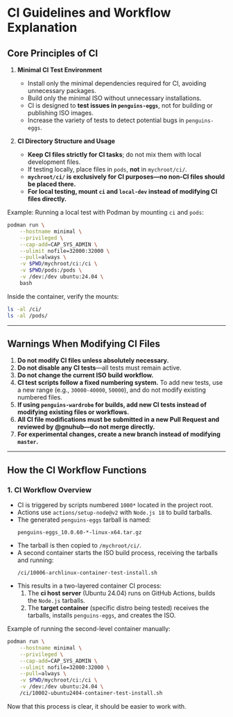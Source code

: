 # **CI Guidelines and Workflow Explanation**  

## **Core Principles of CI**  

1. **Minimal CI Test Environment**  
   - Install only the minimal dependencies required for CI, avoiding unnecessary packages.  
   - Build only the minimal ISO without unnecessary installations.  
   - CI is designed to **test issues in `penguins-eggs`**, not for building or publishing ISO images.  
   - Increase the variety of tests to detect potential bugs in `penguins-eggs`.  

2. **CI Directory Structure and Usage**  
   - **Keep CI files strictly for CI tasks**; do not mix them with local development files.  
   - If testing locally, place files in `pods`, **not** in `mychroot/ci/`.  
   - **`mychroot/ci/` is exclusively for CI purposes—no non-CI files should be placed there.**  
   - **For local testing, mount `ci` and `local-dev` instead of modifying CI files directly.**  

Example: Running a local test with Podman by mounting `ci` and `pods`:  
```sh
podman run \
    --hostname minimal \
    --privileged \
    --cap-add=CAP_SYS_ADMIN \
    --ulimit nofile=32000:32000 \
    --pull=always \
    -v $PWD/mychroot/ci:/ci \
    -v $PWD/pods:/pods \
    -v /dev:/dev ubuntu:24.04 \
    bash
```
Inside the container, verify the mounts:  
```sh
ls -al /ci/
ls -al /pods/
```

---

## **Warnings When Modifying CI Files**  

1. **Do not modify CI files unless absolutely necessary.**  
2. **Do not disable any CI tests**—all tests must remain active.  
3. **Do not change the current ISO build workflow.**  
4. **CI test scripts follow a fixed numbering system.** To add new tests, use a new range (e.g., `30000-40000`, `50000`), and do not modify existing numbered files.  
5. **If using `penguins-wardrobe` for builds, add new CI tests instead of modifying existing files or workflows.**  
6. **All CI file modifications must be submitted in a new Pull Request and reviewed by @gnuhub—do not merge directly.**  
7. **For experimental changes, create a new branch instead of modifying `master`.**  

---

## **How the CI Workflow Functions**  

### **1. CI Workflow Overview**  

- CI is triggered by scripts numbered `1000*` located in the project root.  
- Actions use `actions/setup-node@v2` with `Node.js 18` to build tarballs.  
- The generated `penguins-eggs` tarball is named:  
  ```
  penguins-eggs_10.0.60-*-linux-x64.tar.gz
  ```
- The tarball is then copied to `/mychroot/ci/`.  
- A second container starts the ISO build process, receiving the tarballs and running:  
  ```
  /ci/10006-archlinux-container-test-install.sh
  ```
- This results in a two-layered container CI process:  
  1. The **ci host server** (Ubuntu 24.04) runs on GitHub Actions, builds the `Node.js` tarballs.  
  2. The **target container** (specific distro being tested) receives the tarballs, installs `penguins-eggs`, and creates the ISO.  

Example of running the second-level container manually:  
```sh
podman run \
    --hostname minimal \
    --privileged \
    --cap-add=CAP_SYS_ADMIN \
    --ulimit nofile=32000:32000 \
    --pull=always \
    -v $PWD/mychroot/ci:/ci \
    -v /dev:/dev ubuntu:24.04 \
    /ci/10002-ubuntu2404-container-test-install.sh
```

Now that this process is clear, it should be easier to work with.